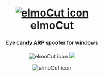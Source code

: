 <h1 align="center">
  <br>
  <a href="https://github.com/elmoiv/elmocut"><img src="https://github.com/elmoiv/elmocut/blob/main/data/icon.png" alt="elmoCut icon"></a>
  <br>
  elmoCut
  <br>
</h1>
<h4 align="center">Eye candy ARP spoofer for windows</h4>

<p align=center>
  <img src="https://img.shields.io/github/downloads/elmoiv/elmocut/total.svg" alt="elmoCut icon">
  <a target="_blank" href="LICENSE" title="License: MIT"><img src="https://img.shields.io/github/license/elmoiv/elmocut"></a>
</p>
<p align=center>
  <img src="https://github.com/elmoiv/elmocut/blob/main/data/preview.png" alt="elmoCut icon">
</p>
